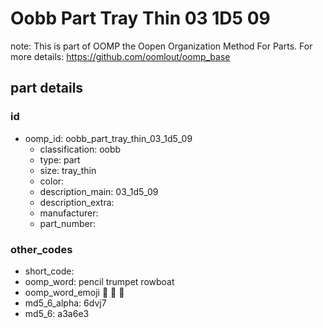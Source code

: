# Oobb Part Tray Thin 03 1D5 09  

note: This is part of OOMP the Oopen Organization Method For Parts. For more details: https://github.com/oomlout/oomp_base

##  part details





### id
* oomp_id: oobb_part_tray_thin_03_1d5_09
  * classification: oobb
  * type: part
  * size: tray_thin
  * color: 
  * description_main: 03_1d5_09
  * description_extra: 
  * manufacturer: 
  * part_number: 

### other_codes
* short_code: 
* oomp_word: pencil trumpet rowboat
* oomp_word_emoji :pencil: :trumpet: :rowboat:
* md5_6_alpha: 6dvj7
* md5_6: a3a6e3